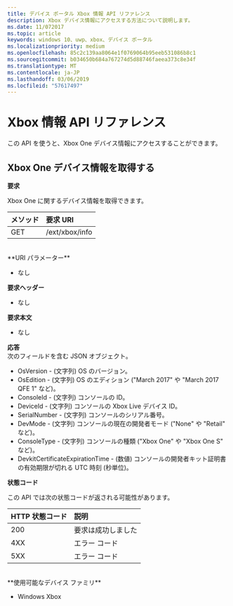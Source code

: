 ```yaml
---
title: デバイス ポータル Xbox 情報 API リファレンス
description: Xbox デバイス情報にアクセスする方法について説明します。
ms.date: 11/072017
ms.topic: article
keywords: windows 10、uwp、xbox、デバイス ポータル
ms.localizationpriority: medium
ms.openlocfilehash: 85c2c139aa8064e1f0769064b95eeb531086b8c1
ms.sourcegitcommit: b034650b684a767274d5d88746faeea373c8e34f
ms.translationtype: MT
ms.contentlocale: ja-JP
ms.lasthandoff: 03/06/2019
ms.locfileid: "57617497"
---
```

# <a name="xbox-info-api-reference"></a>Xbox 情報 API リファレンス   
この API を使うと、Xbox One デバイス情報にアクセスすることができます。

## <a name="get-xbox-one-device-information"></a>Xbox One デバイス情報を取得する

**要求**

Xbox One に関するデバイス情報を取得できます。

メソッド      | 要求 URI
:------     | :-----
GET | /ext/xbox/info
<br />
**URI パラメーター**

- なし

**要求ヘッダー**

- なし

**要求本文**

- なし

**応答**   
次のフィールドを含む JSON オブジェクト。

* OsVersion - (文字列) OS のバージョン。
* OsEdition - (文字列) OS のエディション ("March 2017" や "March 2017 QFE 1" など)。
* ConsoleId - (文字列) コンソールの ID。
* DeviceId - (文字列) コンソールの Xbox Live デバイス ID。
* SerialNumber - (文字列) コンソールのシリアル番号。
* DevMode - (文字列) コンソールの現在の開発者モード ("None" や "Retail" など)。
* ConsoleType - (文字列) コンソールの種類 ("Xbox One" や "Xbox One S" など)。
* DevkitCertificateExpirationTime - (数値) コンソールの開発者キット証明書の有効期限が切れる UTC 時刻 (秒単位)。

**状態コード**

この API では次の状態コードが返される可能性があります。

HTTP 状態コード      | 説明
:------     | :-----
200 | 要求は成功しました
4XX | エラー コード
5XX | エラー コード

<br />
**使用可能なデバイス ファミリ**

* Windows Xbox